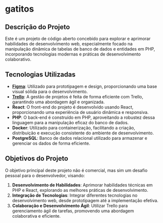 # gatitos

## Descrição do Projeto
Este é um projeto de código aberto concebido para explorar e aprimorar habilidades de desenvolvimento web, especialmente focado na manipulação dinâmica de tabelas de banco de dados e entidades em PHP, incorporando tecnologias modernas e práticas de desenvolvimento colaborativo.

## Tecnologias Utilizadas
- **[Figma](https://www.figma.com/team_invite/redeem/32qpSSkl4BR3kHAK8hfXYD)**: Utilizado para prototipagem e design, proporcionando uma base visual sólida para o desenvolvimento.
- **[Trello](https://trello.com/w/gatitos88)**: A gestão de projetos é feita de forma eficiente com Trello, garantindo uma abordagem ágil e organizada.
- **React**: O front-end do projeto é desenvolvido usando React, proporcionando uma experiência de usuário dinâmica e responsiva.
- **PHP**: O back-end é construído em PHP, aproveitando a robustez dessa linguagem para a manipulação eficaz do banco de dados.
- **Docker**: Utilizado para containerização, facilitando a criação, distribuição e execução consistente do ambiente de desenvolvimento.
- **PostgreSQL**: Banco de dados relacional utilizado para armazenar e gerenciar os dados de forma eficiente.

## Objetivos do Projeto
O objetivo principal deste projeto não é comercial, mas sim um desafio pessoal para o desenvolvedor, visando:
1. **Desenvolvimento de Habilidades**: Aprimorar habilidades técnicas em PHP e React, explorando as melhores práticas de desenvolvimento.
2. **Integração de Tecnologias**: Integrar diferentes tecnologias no desenvolvimento web, desde prototipagem até a implementação efetiva.
3. **Colaboração e Desenvolvimento Ágil**: Utilizar Trello para gerenciamento ágil de tarefas, promovendo uma abordagem colaborativa e eficiente.
